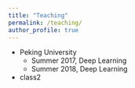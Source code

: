 ```yaml
---
title: "Teaching"
permalink: /teaching/
author_profile: true
---
```


* Peking University
  * Summer 2017, Deep Learning
  * Summer 2018, Deep Learning
* class2
